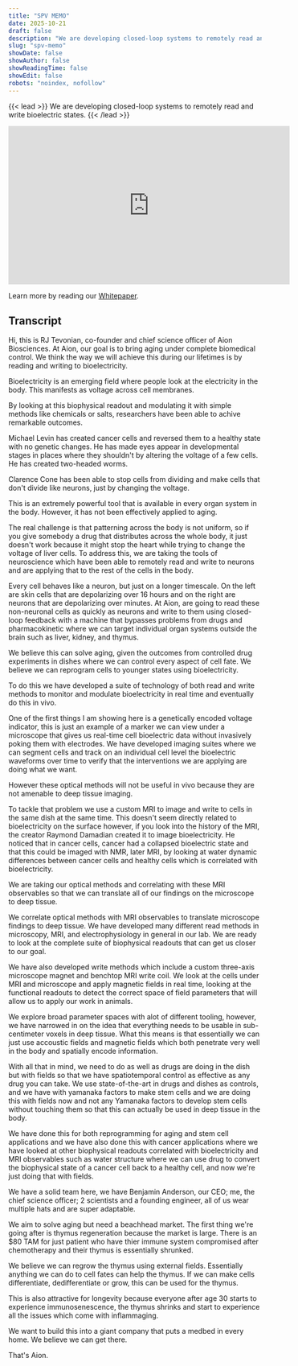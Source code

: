 ```yaml
---
title: "SPV MEMO"
date: 2025-10-21
draft: false
description: "We are developing closed-loop systems to remotely read and write bioelectric states."
slug: "spv-memo"
showDate: false
showAuthor: false
showReadingTime: false
showEdit: false
robots: "noindex, nofollow"
---
```

{{< lead >}}
We are developing closed-loop systems to remotely read and write bioelectric states.
{{< /lead >}}

<iframe width="560" height="315" src="https://www.youtube.com/embed/HR614g1jT4k" title="YouTube video player" frameborder="0" allow="accelerometer; autoplay; clipboard-write; encrypted-media; gyroscope; picture-in-picture; web-share" referrerpolicy="strict-origin-when-cross-origin" allowfullscreen></iframe>

Learn more by reading our [Whitepaper](https://www.aion.bio/aion.pdf).

## Transcript
Hi, this is RJ Tevonian, co-founder and chief science officer of Aion Biosciences.
At Aion, our goal is to bring aging under complete biomedical control.
We think the way we will achieve this during our lifetimes is by reading and writing to bioelectricity.

Bioelectricity is an emerging field where people look at the electricity in the body. This manifests as voltage across cell membranes.

By looking at this biophysical readout and modulating it with simple methods like chemicals or salts, researchers have been able to achive remarkable outcomes.

Michael Levin has created cancer cells and reversed them to a healthy state with no genetic changes. He has made eyes appear in developmental stages in places where they shouldn't by altering the voltage of a few cells. He has created two-headed worms.

Clarence Cone has been able to stop cells from dividing and make cells that don't divide like neurons, just by changing the voltage.

This is an extremely powerful tool that is available in every organ system in the body. However, it has not been effectively applied to aging.

The real challenge is that patterning across the body is not uniform, so if you give somebody a drug that distributes across the whole body, it just doesn't work because it might stop the heart while trying to change the voltage of liver cells. To address this, we are taking the tools of neuroscience which have been able to remotely read and write to neurons and are applying that to the rest of the cells in the body.

Every cell behaves like a neuron, but just on a longer timescale. On the left are skin cells that are depolarizing over 16 hours and on the right are neurons that are depolarizing over minutes. At Aion, are going to read these non-neuronal cells as quickly as neurons and write to them using closed-loop feedback with a machine that bypasses problems from drugs and pharmacokinetic where we can target individual organ systems outside the brain such as liver, kidney, and thymus.

We believe this can solve aging, given the outcomes from controlled drug experiments in dishes where we can control every aspect of cell fate. We believe we can reprogram cells to younger states using bioelectricity.

To do this we have developed a suite of technology of both read and write methods to monitor and modulate bioelectricity in real time and eventually do this in vivo.

One of the first things I am showing here is a genetically encoded voltage indicator, this is just an example of a marker we can view under a microscope that gives us real-time cell bioelectric data without invasively poking them with electrodes. We have developed imaging suites where we can segment cells and track on an individual cell level the bioelectric waveforms over time to verify that the interventions we are applying are doing what we want.

However these optical methods will not be useful in vivo because they are not amenable to deep tissue imaging.

To tackle that problem we use a custom MRI to image and write to cells in the same dish at the same time. This doesn't seem directly related to bioelectricity on the surface however, if you look into the history of the MRI, the creator Raymond Damadian created it to image bioelectricity. He noticed that in cancer cells, cancer had a collapsed bioelectric state and that this could be imaged with NMR, later MRI, by looking at water dynamic differences between cancer cells and healthy cells which is correlated with bioelectricity. 

We are taking our optical methods and correlating with these MRI observables so that we can translate all of our findings on the microscope to deep tissue. 

We correlate optical methods with MRI observables to translate microscope findings to deep tissue. We have developed many different read methods in microscopy, MRI, and electrophysiology in general in our lab. We are ready to look at the complete suite of biophysical readouts that can get us closer to our goal.

We have also developed write methods which include a custom three-axis microscope magnet and benchtop MRI write coil. We look at the cells under MRI and microscope and apply magnetic fields in real time, looking at the functional readouts to detect the correct space of field parameters that will allow us to apply our work in animals.

We explore broad parameter spaces with alot of different tooling, however, we have narrowed in on the idea that everything needs to be usable in sub-centimeter voxels in deep tissue. What this means is that essentially we can just use accoustic fields and magnetic fields which both penetrate very well in the body and spatially encode information. 

With all that in mind, we need to do as well as drugs are doing in the dish but with fields so that we have spatiotemporal control as effective as any drug you can take. We use state-of-the-art in drugs and dishes as controls, and we have with yamanaka factors to make stem cells and we are doing this with fields now and not any Yamanaka factors to develop stem cells without touching them so that this can actually be used in deep tissue in the body.

We have done this for both reprogramming for aging and stem cell applications and we have also done this with cancer applications where we have looked at other biophysical readouts correlated with bioelectricity and MRI observables such as water structure where we can use drug to convert the biophysical state of a cancer cell back to a healthy cell, and now we're just doing that with fields. 

We have a solid team here, we have Benjamin Anderson, our CEO; me, the chief science officer; 2 scientists and a founding engineer, all of us wear multiple hats and are super adaptable.

We aim to solve aging but need a beachhead market. The first thing we're going after is thymus regeneration because the market is large. There is an $80 TAM for just patient who have thier immune system compromised after chemotherapy and their thymus is essentially shrunked.

We believe we can regrow the thymus using external fields. Essentially anything we can do to cell fates can help the thymus. If we can make cells differentiate, dedifferentiate or grow, this can be used for the thymus. 

This is also attractive for longevity because everyone after age 30 starts to experience immunosenescence, the thymus shrinks and start to experience all the issues which come with inflammaging.

We want to build this into a giant company that puts a medbed in every home.
We believe we can get there.

That's Aion.